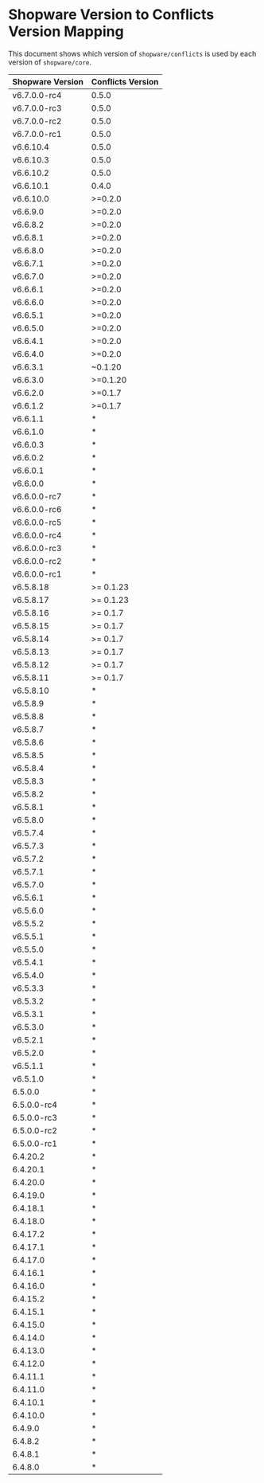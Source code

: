 # Shopware Version to Conflicts Version Mapping

This document shows which version of `shopware/conflicts` is used by each version of `shopware/core`.

| Shopware Version | Conflicts Version |
|-----------------|-------------------|
| v6.7.0.0-rc4 | 0.5.0 |
| v6.7.0.0-rc3 | 0.5.0 |
| v6.7.0.0-rc2 | 0.5.0 |
| v6.7.0.0-rc1 | 0.5.0 |
| v6.6.10.4 | 0.5.0 |
| v6.6.10.3 | 0.5.0 |
| v6.6.10.2 | 0.5.0 |
| v6.6.10.1 | 0.4.0 |
| v6.6.10.0 | >=0.2.0 |
| v6.6.9.0 | >=0.2.0 |
| v6.6.8.2 | >=0.2.0 |
| v6.6.8.1 | >=0.2.0 |
| v6.6.8.0 | >=0.2.0 |
| v6.6.7.1 | >=0.2.0 |
| v6.6.7.0 | >=0.2.0 |
| v6.6.6.1 | >=0.2.0 |
| v6.6.6.0 | >=0.2.0 |
| v6.6.5.1 | >=0.2.0 |
| v6.6.5.0 | >=0.2.0 |
| v6.6.4.1 | >=0.2.0 |
| v6.6.4.0 | >=0.2.0 |
| v6.6.3.1 | ~0.1.20 |
| v6.6.3.0 | >=0.1.20 |
| v6.6.2.0 | >=0.1.7 |
| v6.6.1.2 | >=0.1.7 |
| v6.6.1.1 | * |
| v6.6.1.0 | * |
| v6.6.0.3 | * |
| v6.6.0.2 | * |
| v6.6.0.1 | * |
| v6.6.0.0 | * |
| v6.6.0.0-rc7 | * |
| v6.6.0.0-rc6 | * |
| v6.6.0.0-rc5 | * |
| v6.6.0.0-rc4 | * |
| v6.6.0.0-rc3 | * |
| v6.6.0.0-rc2 | * |
| v6.6.0.0-rc1 | * |
| v6.5.8.18 | >= 0.1.23 |
| v6.5.8.17 | >= 0.1.23 |
| v6.5.8.16 | >= 0.1.7 |
| v6.5.8.15 | >= 0.1.7 |
| v6.5.8.14 | >= 0.1.7 |
| v6.5.8.13 | >= 0.1.7 |
| v6.5.8.12 | >= 0.1.7 |
| v6.5.8.11 | >= 0.1.7 |
| v6.5.8.10 | * |
| v6.5.8.9 | * |
| v6.5.8.8 | * |
| v6.5.8.7 | * |
| v6.5.8.6 | * |
| v6.5.8.5 | * |
| v6.5.8.4 | * |
| v6.5.8.3 | * |
| v6.5.8.2 | * |
| v6.5.8.1 | * |
| v6.5.8.0 | * |
| v6.5.7.4 | * |
| v6.5.7.3 | * |
| v6.5.7.2 | * |
| v6.5.7.1 | * |
| v6.5.7.0 | * |
| v6.5.6.1 | * |
| v6.5.6.0 | * |
| v6.5.5.2 | * |
| v6.5.5.1 | * |
| v6.5.5.0 | * |
| v6.5.4.1 | * |
| v6.5.4.0 | * |
| v6.5.3.3 | * |
| v6.5.3.2 | * |
| v6.5.3.1 | * |
| v6.5.3.0 | * |
| v6.5.2.1 | * |
| v6.5.2.0 | * |
| v6.5.1.1 | * |
| v6.5.1.0 | * |
| 6.5.0.0 | * |
| 6.5.0.0-rc4 | * |
| 6.5.0.0-rc3 | * |
| 6.5.0.0-rc2 | * |
| 6.5.0.0-rc1 | * |
| 6.4.20.2 | * |
| 6.4.20.1 | * |
| 6.4.20.0 | * |
| 6.4.19.0 | * |
| 6.4.18.1 | * |
| 6.4.18.0 | * |
| 6.4.17.2 | * |
| 6.4.17.1 | * |
| 6.4.17.0 | * |
| 6.4.16.1 | * |
| 6.4.16.0 | * |
| 6.4.15.2 | * |
| 6.4.15.1 | * |
| 6.4.15.0 | * |
| 6.4.14.0 | * |
| 6.4.13.0 | * |
| 6.4.12.0 | * |
| 6.4.11.1 | * |
| 6.4.11.0 | * |
| 6.4.10.1 | * |
| 6.4.10.0 | * |
| 6.4.9.0 | * |
| 6.4.8.2 | * |
| 6.4.8.1 | * |
| 6.4.8.0 | * |
